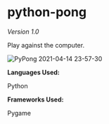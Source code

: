 # python-pong

*Version 1.0*

Play against the computer.

![PyPong 2021-04-14 23-57-30](https://user-images.githubusercontent.com/54554621/114807993-cd8d6280-9d7d-11eb-81ef-96ab66c08558.gif)

**Languages Used:**

Python

**Frameworks Used:**

Pygame
